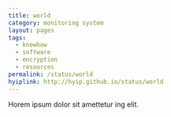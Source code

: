 ```yaml
---
title: world
category: monitoring system
layout: pages
tags:
  - knowhow
  - software
  - encryption
  - resources
permalink: /status/world
hyiplink: http://hyip.github.io/status/world
---
```

Horem ipsum dolor sit amettetur ing elit. 
